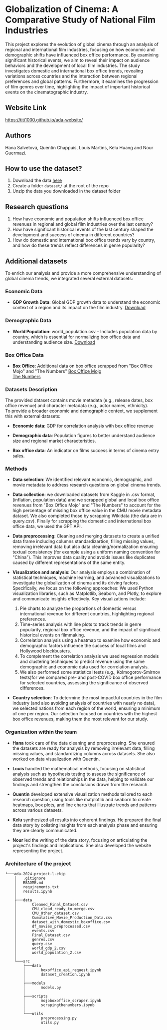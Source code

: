 # Globalization of Cinema: A Comparative Study of National Film Industries
This project explores the evolution of global cinema through an analysis of regional and international film industries, focusing on how economic and demographic shifts have influenced box office performance. By examining significant historical events, we aim to reveal their impact on audience behaviors and the development of local film industries. The study investigates domestic and international box office trends, revealing variations across countries and the interaction between regional preferences and global patterns. Furthermore, it examines the progression of film genres over time, highlighting the impact of important historical events on the cinematographic industry. 

## Website Link
https://titi1000.github.io/ada-website/

## Authors
Hana Salvetová, Quentin Chappuis, Louis Martins, Kelu Huang and Nour Guermazi.
## How to use the dataset?
1. Download the data [here](https://www.cs.cmu.edu/~ark/personas/)
2. Create a folder `dataset/` at the root of the repo
3. Unzip the data you downloaded in the dataset folder
## Research questions
1. How have economic and population shifts influenced box office revenues in regional and global film industries over the last century?
2. How have significant historical events of the last century shaped the development and success of cinema in different countries?
3. How do domestic and international box office trends vary by country, and how do these trends reflect differences in genre popularity? 
## Additional datasets 
To enrich our analysis and provide a more comprehensive understanding of global cinema trends, we integrated several external datasets: 
### Economic Data
- **GDP Growth Data**: Global GDP growth data to understand the economic context of a region and its impact on the film industry.
    [Download](https://www.kaggle.com/datasets/sazidthe1/world-gdp-growth)


### Demographic Data
- **World Population**: world_population.csv – Includes population data by country, which is essential for normalizing box office data and understanding audience size.
    [Download](https://www.kaggle.com/datasets/iamsouravbanerjee/world-population-dataset)


### Box Office Data 
- **Box Office**: Additional data on box office scrapped from "Box Office Mojo" and "The Numbers" 
 	[Box Office Mojo](https://www.boxofficemojo.com/)  
 	[The Numbers](https://www.the-numbers.com/)

### Datasets Description

The provided dataset contains movie metadata (e.g., release dates, box office revenue) and character metadata (e.g., actor names, ethnicity). 
<br>
To provide a broader economic and demographic context, we supplement this with external datasets:

- **Economic data**:  GDP for correlation analysis with box office revenue

- **Demographic data**: Population figures to better understand audience size and regional market characteristics.

- **Box office data**: An indicator on films success in terms of cinema entry sales.

### Methods

- **Data selection**: We identified relevant economic, demographic, and movie metadata to address research questions on global cinema trends. 

- **Data collection**: we downloaded datasets from Kaggle in .csv format, (inflation, population data) and we scrapped global and local box office revenues from "Box Office Mojo" and "The Numbers" to account for the high percentage of missing box office value in the CMU movie metadata dataset. We also completed those by scrapping Wikidata (the data are in query.csv). Finally for scrapping the domestic and international box office data, we used the GPT API.

- **Data preprocessing**: Cleaning and merging datasets to create a unified data frame including columns standardizartion, filling missing values, removing irrelevant data but also data cleaning/normalization ensuring textual consistency (for example using a uniform naming convention for "China"). This improves data quality and avoids issues like duplicates caused by different representations of the same entity. 

- **Visualization and analysis**: 
Our analysis employs a combination of statistical techniques, machine learning, and advanced visualizations to investigate the globalization of cinema and its driving factors. Specifically, we focus on the following approaches:
We used Python visualization libraries, such as Matplotlib, Seaborn, and Plotly, to explore and communicate insights effectively. Key visualizations include:
    1. Pie charts to analyze the proportions of domestic versus international revenue for different countries, highlighting regional preferences. <br>
    2. Time-series analysis with line plots to track trends in genre popularity, regional box office revenue, and the impact of significant historical events on filmmaking. <br>
    3. Correlation analysis using a heatmap to examine how economic and demographic factors influence the success of local films and Hollywood blockbusters. <br>
    4. To complement the correlation analysis we used regression models and clustering techniques to predict revenue using the same demographic and economic data used for correlation analysis.<br>
    5. We also performed some statistical tests (e.g., Kolmogorov-Smirnov tests)for we compared pre- and post-COVID box office performance for selected countries, assessing the significance of observed differences.

- **Country selection**: To determine the most impactful countries in the film industry (and also avoiding analysis of countries with nearly no data), we selected nations from each region of the world, ensuring a minimum of one per region. Our selection focused on countries with the highest box office revenues, making them the most relevant for our study.

### Organization within the team

- **Hana** took care of the data cleaning and preprocessing. She ensured the datasets are ready for analysis by removing irrelevant data, filling missing values, and standardizing columns across datasets. She also worked on data visualization with Quentin.

- **Louis** handled the mathematical methods, focusing on statistical analysis such as hypothesis testing to assess the significance of observed trends and relationships in the data, helping to validate our findings and strengthen the conclusions drawn from the research.

- **Quentin** developed extensive visualization methods tailored to each research question, using tools like matplotlib and seaborn to create heatmaps, box plots, and line charts that illustrate trends and patterns across various datasets.

- **Kelu** synthesized all results into coherent findings. He prepared the final data story by collating insights from each analysis phase and ensuring they are clearly communicated.

- **Nour** led the writing of the data story, focusing on articulating the project's findings and implications. She also developed the website representing the project.

### Architecture of the project
```tree
└───ada-2024-project-l-ekip
    │   .gitignore
    │   README.md
    │   requirements.txt
    │   results.ipynb
    │
    ├───data
    │       Cleaned_Final_Dataset.csv
    │       CMU_clead_ready_to_merge.csv
    │       CMU_Other_dataset.csv
    │       Cumulative_Movie_Production_Data.csv
    │       dataset_with_domestic_boxoffice.csv
    │       df_movies_preprocessed.csv
    │       events.csv
    │       Final_Dataset.csv
    │       genres.csv
    │       query.csv
    │       world_gdp_2.csv
    │       world_population_2.csv
    │
    └───src
        ├───data
        │       boxoffice_api_request.ipynb
        │       dataset_creation.ipynb
        │
        ├───models
        │       models.py
        │
        ├───scripts
        │       mojoboxoffice_scraper.ipynb
        │       scrapingthenumbers.ipynb
        │
        └───utils
                preprocessing.py
                utils.py
```